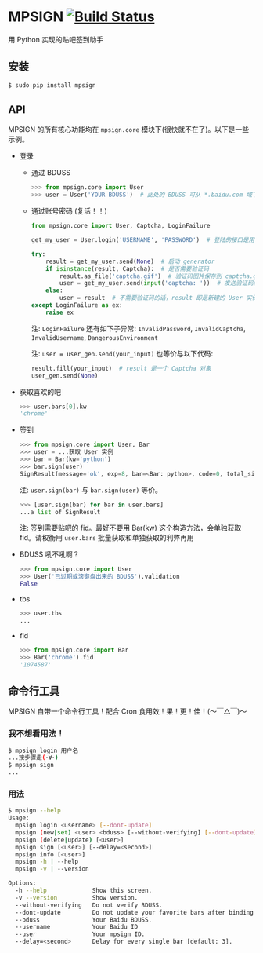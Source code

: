 
# MPSIGN [![Build Status](https://travis-ci.org/abrasumente233/mpsign.svg?branch=master)](https://travis-ci.org/abrasumente233/mpsign)
用 Python 实现的贴吧签到助手

## 安装


```bash
$ sudo pip install mpsign
```

## API


MPSIGN 的所有核心功能均在 `mpsign.core` 模块下(很快就不在了)。以下是一些示例。

* 登录

    * 通过 BDUSS

        ```python
        >>> from mpsign.core import User
        >>> user = User('YOUR BDUSS')  # 此处的 BDUSS 可从 *.baidu.com 域下的 Cookies 找到
        ```

    * 通过账号密码 (复活！！)

        ```python
        from mpsign.core import User, Captcha, LoginFailure

        get_my_user = User.login('USERNAME', 'PASSWORD')  # 登陆的接口是用 generator 实现的

        try:
            result = get_my_user.send(None)  # 启动 generator
            if isinstance(result, Captcha):  # 是否需要验证码
                result.as_file('captcha.gif')  # 验证码图片保存到 captcha.gif
                user = get_my_user.send(input('captcha: '))  # 发送验证码给 generator
            else:
                user = result  # 不需要验证码的话，result 即是新建的 User 实例
        except LoginFailure as ex:
            raise ex
        ```

        注: `LoginFailure` 还有如下子异常: `InvalidPassword`, `InvalidCaptcha`, `InvalidUsername`, `DangerousEnvironment`

        注: `user = user_gen.send(your_input)` 也等价与以下代码:

        ```python
        result.fill(your_input)  # result 是一个 Captcha 对象
        user_gen.send(None)
        ```

* 获取喜欢的吧

	```python
	>>> user.bars[0].kw
    'chrome'
	```
* 签到

	```python
	>>> from mpsign.core import User, Bar
	>>> user = ...获取 User 实例
	>>> bar = Bar(kw='python')
	>>> bar.sign(user)
	SignResult(message='ok', exp=8, bar=<Bar: python>, code=0, total_sign='41', rank='3249', cont_sign='4')
	```
	注: `user.sign(bar)` 与 `bar.sign(user)` 等价。
	```python
	>>> [user.sign(bar) for bar in user.bars]
	...a list of SignResult
	```
	注: 签到需要贴吧的 fid。最好不要用 Bar(kw) 这个构造方法，会单独获取 fid。请权衡用 `user.bars` 批量获取和单独获取的利弊再用

* BDUSS 吼不吼啊？

	```python
	>>> from mpsign.core import User
	>>> User('已过期或滚键盘出来的 BDUSS').validation
	False
	```
* tbs

	```python
	>>> user.tbs
	...
	```
* fid

	```python
	>>> from mpsign.core import Bar
	>>> Bar('chrome').fid
	'1074587'
	```

## 命令行工具


MPSIGN 自带一个命令行工具！配合 Cron 食用效！果！更！佳！(〜￣△￣)〜

### 我不想看用法！

```bash
$ mpsign login 用户名
...按步骤走(･∀･)
$ mpsign sign
...
```

### 用法

```bash
$ mpsign --help
Usage:
  mpsign login <username> [--dont-update]
  mpsign (new|set) <user> <bduss> [--without-verifying] [--dont-update]
  mpsign (delete|update) [<user>]
  mpsign sign [<user>] [--delay=<second>]
  mpsign info [<user>]
  mpsign -h | --help
  mpsign -v | --version

Options:
  -h --help             Show this screen.
  -v --version          Show version.
  --without-verifying   Do not verify BDUSS.
  --dont-update         Do not update your favorite bars after binding user
  --bduss               Your Baidu BDUSS.
  --username            Your Baidu ID
  --user                Your mpsign ID.
  --delay=<second>      Delay for every single bar [default: 3].
```
